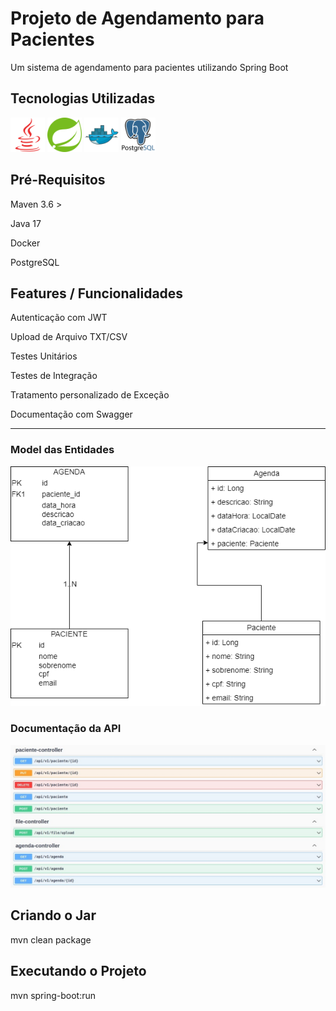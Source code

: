 # Projeto de Agendamento para Pacientes
Um sistema de agendamento para pacientes utilizando Spring Boot

## Tecnologias Utilizadas
<div style="display: inline_block" align="left">
 <img alt="lipe-Js" height="55" width="55" src="https://raw.githubusercontent.com/devicons/devicon/master/icons/java/java-plain.svg">
 <img  alt="lipe--CSS" height="55" width="55" src="https://raw.githubusercontent.com/devicons/devicon/master/icons/spring/spring-original.svg">
 <img  alt="lipe--CSS" height="55" width="55" src="https://raw.githubusercontent.com/devicons/devicon/master/icons/docker/docker-original.svg">
 <img src="https://raw.githubusercontent.com/devicons/devicon/master/icons/postgresql/postgresql-original-wordmark.svg" alt="postgresql" width="55" height="55"/>
</div> 


## Pré-Requisitos
<p>Maven 3.6 >
<p>Java 17</p>
<p>Docker</p>
<p>PostgreSQL</p>

## Features / Funcionalidades
<p>Autenticação com JWT</p>
<p>Upload de Arquivo TXT/CSV</p>
<p>Testes Unitários</p>
<p>Testes de Integração</p>
<p>Tratamento personalizado de Exceção</p>
<p>Documentação com Swagger</p>

<hr/>

### Model das Entidades
<img src="https://github.com/felipematheus1337/Agenda-Service/blob/dev/docs/diagrama-new.png?raw=true" />

### Documentação da API
<img src="https://github.com/felipematheus1337/Agenda-Service/blob/dev/docs/swagger.jpeg?raw=true" />


## Criando o Jar
mvn clean package

## Executando o Projeto
mvn spring-boot:run

